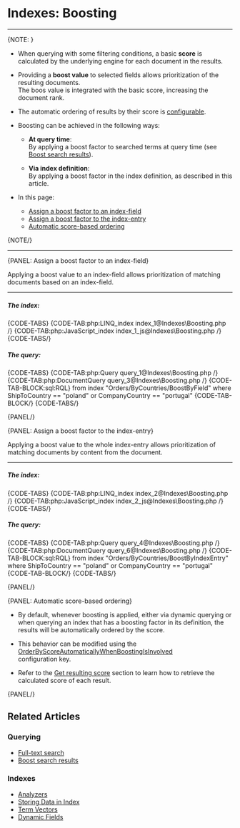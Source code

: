 # Indexes: Boosting
---

{NOTE: }

* When querying with some filtering conditions, a basic **score** is 
  calculated by the underlying engine for each document in the results.  

* Providing a **boost value** to selected fields allows prioritization of the resulting documents.  
  The boos value is integrated with the basic score, increasing the document rank.  

* The automatic ordering of results by their score is [configurable](../indexes/boosting#automatic-score-based-ordering).  

* Boosting can be achieved in the following ways:

    * **At query time**:  
      By applying a boost factor to searched terms at query time (see [Boost search results](../client-api/session/querying/text-search/boost-search-results)).  

    * **Via index definition**:  
      By applying a boost factor in the index definition, as described in this article.  
 
* In this page:
    * [Assign a boost factor to an index-field](../indexes/boosting#assign-a-boost-factor-to-an-index-field)
    * [Assign a boost factor to the index-entry](../indexes/boosting#assign-a-boost-factor-to-the-index-entry)
    * [Automatic score-based ordering](../indexes/boosting#automatic-score-based-ordering)

{NOTE/}

---

{PANEL: Assign a boost factor to an index-field}

Applying a boost value to an index-field allows prioritization of matching documents based on an index-field.

---


##### The index:

{CODE-TABS}
{CODE-TAB:php:LINQ_index index_1@Indexes\Boosting.php /}
{CODE-TAB:php:JavaScript_index index_1_js@Indexes\Boosting.php /}
{CODE-TABS/}

##### The query:

{CODE-TABS}
{CODE-TAB:php:Query query_1@Indexes\Boosting.php /}
{CODE-TAB:php:DocumentQuery query_3@Indexes\Boosting.php /}
{CODE-TAB-BLOCK:sql:RQL}
from index "Orders/ByCountries/BoostByField"
where ShipToCountry == "poland" or CompanyCountry == "portugal"
{CODE-TAB-BLOCK/}
{CODE-TABS/}

{PANEL/}

{PANEL: Assign a boost factor to the index-entry}

Applying a boost value to the whole index-entry allows prioritization of matching documents by content from the document.

---

##### The index:

{CODE-TABS}
{CODE-TAB:php:LINQ_index index_2@Indexes\Boosting.php /}
{CODE-TAB:php:JavaScript_index index_2_js@Indexes\Boosting.php /}
{CODE-TABS/}

##### The query:

{CODE-TABS}
{CODE-TAB:php:Query query_4@Indexes\Boosting.php /}
{CODE-TAB:php:DocumentQuery query_6@Indexes\Boosting.php /}
{CODE-TAB-BLOCK:sql:RQL}
from index "Orders/ByCountries/BoostByIndexEntry"
where ShipToCountry == "poland" or CompanyCountry == "portugal"
{CODE-TAB-BLOCK/}
{CODE-TABS/}

{PANEL/}

{PANEL: Automatic score-based ordering}

* By default, whenever boosting is applied, either via dynamic querying or when querying an index 
  that has a boosting factor in its definition, the results will be automatically ordered by the score.  

* This behavior can be modified using the [OrderByScoreAutomaticallyWhenBoostingIsInvolved](../server/configuration/indexing-configuration#indexing.orderbyscoreautomaticallywhenboostingisinvolved)  
  configuration key.  

* Refer to the [Get resulting score](../client-api/session/querying/sort-query-results#get-resulting-score) 
  section to learn how to retrieve the calculated score of each result.  

{PANEL/}

## Related Articles

### Querying

- [Full-text search](../client-api/session/querying/text-search/full-text-search)
- [Boost search results](../client-api/session/querying/text-search/boost-search-results)

### Indexes

- [Analyzers](../indexes/using-analyzers)
- [Storing Data in Index](../indexes/storing-data-in-index)
- [Term Vectors](../indexes/using-term-vectors)
- [Dynamic Fields](../indexes/using-dynamic-fields)
